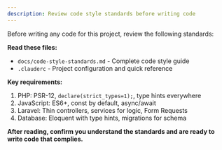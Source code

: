 ```yaml
---
description: Review code style standards before writing code
---
```


Before writing any code for this project, review the following standards:

**Read these files:**
- `docs/code-style-standards.md` - Complete code style guide
- `.clauderc` - Project configuration and quick reference

**Key requirements:**
1. PHP: PSR-12, `declare(strict_types=1);`, type hints everywhere
2. JavaScript: ES6+, const by default, async/await
3. Laravel: Thin controllers, services for logic, Form Requests
4. Database: Eloquent with type hints, migrations for schema

**After reading, confirm you understand the standards and are ready to write code that complies.**
